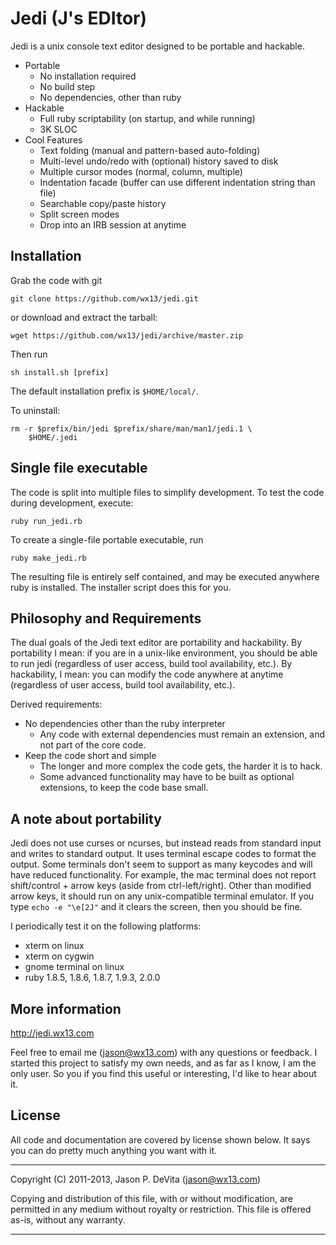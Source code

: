 Jedi (J's EDItor)
=================

Jedi is a unix console text editor designed to be portable and
hackable.

 - Portable
   + No installation required
   + No build step
   + No dependencies, other than ruby
 - Hackable
   + Full ruby scriptability (on startup, and while running)
   + 3K SLOC
 - Cool Features
   + Text folding (manual and pattern-based auto-folding)
   + Multi-level undo/redo with (optional) history saved to disk
   + Multiple cursor modes (normal, column, multiple)
   + Indentation facade (buffer can use different indentation string
     than file)
   + Searchable copy/paste history
   + Split screen modes
   + Drop into an IRB session at anytime




Installation
------------

Grab the code with git

	git clone https://github.com/wx13/jedi.git

or download and extract the tarball:

	wget https://github.com/wx13/jedi/archive/master.zip

Then run

    sh install.sh [prefix]

The default installation prefix is `$HOME/local/`.

To uninstall:

    rm -r $prefix/bin/jedi $prefix/share/man/man1/jedi.1 \
        $HOME/.jedi



Single file executable
----------------------

The code is split into multiple files to simplify development.  To test
the code during development, execute:

    ruby run_jedi.rb

To create a single-file portable executable, run

    ruby make_jedi.rb

The resulting file is entirely self contained, and may be executed
anywhere ruby is installed.  The installer script does this for you.



Philosophy and Requirements
---------------------------

The dual goals of the Jedi text editor are portability and hackability.
By portability I mean: if you are in a unix-like environment, you
should be able to run jedi (regardless of user access, build tool
availability, etc.).  By hackability, I mean: you can modify the code
anywhere at anytime (regardless of user access, build tool
availability, etc.).

Derived requirements:

 * No dependencies other than the ruby interpreter
   * Any code with external dependencies must remain an extension, and not
     part of the core code.
 * Keep the code short and simple
   * The longer and more complex the code gets, the harder it is to hack.
   * Some advanced functionality may have to be built as optional
     extensions, to keep the code base small.


A note about portability
------------------------

Jedi does not use curses or ncurses, but instead reads from standard
input and writes to standard output.  It uses terminal escape codes to
format the output.  Some terminals don't seem to support as many
keycodes and will have reduced functionality.  For example, the mac
terminal does not report shift/control + arrow keys (aside from
ctrl-left/right). Other than modified arrow keys, it should run on any
unix-compatible terminal emulator.  If you type `echo -e "\e[2J"` and
it clears the screen, then you should be fine.

I periodically test it on the following platforms:

 - xterm on linux
 - xterm on cygwin
 - gnome terminal on linux
 - ruby 1.8.5, 1.8.6, 1.8.7, 1.9.3, 2.0.0



More information
----------------

http://jedi.wx13.com

Feel free to email me (jason@wx13.com) with any questions or
feedback.  I started this project to satisfy my own needs, and as far
as I know, I am the only user.  So you if you find this useful or
interesting, I'd like to hear about it.


License
-------

All code and documentation are covered by license shown below.  It says
you can do pretty much anything you want with it.

------------------------------------------------------------------------

Copyright (C) 2011-2013, Jason P. DeVita (jason@wx13.com)

Copying and distribution of this file, with or without modification,
are permitted in any medium without royalty or restriction.  This file
is offered as-is, without any warranty.

------------------------------------------------------------------------

